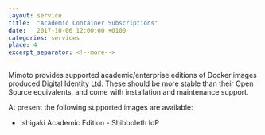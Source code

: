 ```yaml
---
layout: service
title:  "Academic Container Subscriptions"
date:   2017-10-06 12:00:00 +0100
categories: services
place: 4
excerpt_separator: <!--more-->
---
```


Mimoto provides supported academic/enterprise editions of Docker images
produced Digital Identity Ltd. These should be more stable than their 
Open Source equivalents, and come with installation and maintenance support.

At present the following supported images are available:

 * Ishigaki Academic Edition - Shibboleth IdP

<!--more-->